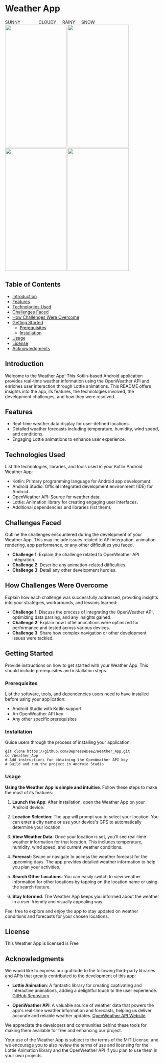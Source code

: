 # Weather App
SUNNY&nbsp;&nbsp;&nbsp;&nbsp;&nbsp;&nbsp;&nbsp;&nbsp;&nbsp;&nbsp;&nbsp;&nbsp;&nbsp;&nbsp;&nbsp;CLOUDY&nbsp;&nbsp;&nbsp;&nbsp;&nbsp;RAINY&nbsp;&nbsp;&nbsp;&nbsp;&nbsp;SNOW<BR>
<img src="https://github.com/DepresseDeeZ/Weather_App/assets/132985504/b013b212-32c3-49dc-af37-c76bfcd3377f" data-canonical-src="https://gyazo.com/eb5c5741b6a9a16c692170a41a49c858.png" width="200" height="400" />      <img src="https://github.com/DepresseDeeZ/Weather_App/assets/132985504/937589ef-8b19-4d1d-b509-d39695d887ae" data-canonical-src="https://gyazo.com/eb5c5741b6a9a16c692170a41a49c858.png" width="200" height="400" />      <img src="https://github.com/DepresseDeeZ/Weather_App/assets/132985504/22f541c6-09e1-413c-b38f-b26937f016cd" data-canonical-src="https://gyazo.com/eb5c5741b6a9a16c692170a41a49c858.png" width="200" height="400" />      <img src="https://github.com/DepresseDeeZ/Weather_App/assets/132985504/3e1356e0-8b86-41f6-acea-c6e99e5f2cc4" data-canonical-src="https://gyazo.com/eb5c5741b6a9a16c692170a41a49c858.png" width="200" height="400" />



## Table of Contents

- [Introduction](#introduction)
- [Features](#features)
- [Technologies Used](#technologies-used)
- [Challenges Faced](#challenges-faced)
- [How Challenges Were Overcome](#how-challenges-were-overcome)
- [Getting Started](#getting-started)
  - [Prerequisites](#prerequisites)
  - [Installation](#installation)
- [Usage](#usage)
- [License](#license)
- [Acknowledgments](#acknowledgments)

## Introduction

Welcome to the Weather App! This Kotlin-based Android application provides real-time weather information using the OpenWeather API and enriches user interaction through Lottie animations. This README offers insights into the app, its features, the technologies involved, the development challenges, and how they were resolved.

## Features

- Real-time weather data display for user-defined locations.
- Detailed weather forecasts including temperature, humidity, wind speed, and conditions.
- Engaging Lottie animations to enhance user experience.

## Technologies Used

List the technologies, libraries, and tools used in your Kotlin Android Weather App:

- Kotlin: Primary programming language for Android app development.
- Android Studio: Official integrated development environment (IDE) for Android.
- OpenWeather API: Source for weather data.
- Lottie: Animation library for creating engaging user interfaces.
- Additional dependencies and libraries (list them).

## Challenges Faced

Outline the challenges encountered during the development of your Weather App. This may include issues related to API integration, animation rendering, app performance, or any other difficulties you faced.

- **Challenge 1**: Explain the challenge related to OpenWeather API integration.
- **Challenge 2**: Describe any animation-related difficulties.
- **Challenge 3**: Detail any other development hurdles.

## How Challenges Were Overcome

Explain how each challenge was successfully addressed, providing insights into your strategies, workarounds, and lessons learned:

- **Challenge 1**: Discuss the process of integrating the OpenWeather API, optimizing data parsing, and any insights gained.
- **Challenge 2**: Explain how Lottie animations were optimized for performance and tested across various devices.
- **Challenge 3**: Share how complex navigation or other development issues were tackled.

## Getting Started

Provide instructions on how to get started with your Weather App. This should include prerequisites and installation steps.

### Prerequisites

List the software, tools, and dependencies users need to have installed before using your application:

- Android Studio with Kotlin support
- An OpenWeather API key
- Any other specific prerequisites

### Installation

Guide users through the process of installing your application:

```shell
git clone https://github.com/DepresseDeeZ/Weather_App.git
cd /Weather_App
# Add instructions for obtaining the OpenWeather API key
# Build and run the project in Android Studio
```
### Usage

**Using the Weather App is simple and intuitive**. Follow these steps to make the most of its features:

1. **Launch the App**: After installation, open the Weather App on your Android device.

2. **Location Selection**: The app will prompt you to select your location. You can enter a city name or use your device's GPS to automatically determine your location.

3. **View Weather Data**: Once your location is set, you'll see real-time weather information for that location. This includes temperature, humidity, wind speed, and current weather conditions.

4. **Forecast**: Swipe or navigate to access the weather forecast for the upcoming days. The app provides detailed weather information to help you plan your activities.

5. **Search Other Locations**: You can easily switch to view weather information for other locations by tapping on the location name or using the search feature.

6. **Stay Informed**: The Weather App keeps you informed about the weather in a user-friendly and visually appealing way.

Feel free to explore and enjoy the app to stay updated on weather conditions and forecasts for your chosen locations.

## License

This Weather App is licensed is Free

## Acknowledgments

We would like to express our gratitude to the following third-party libraries and APIs that greatly contributed to the development of this app:

- **Lottie Animation**: A fantastic library for creating captivating and interactive animations, adding a delightful touch to the user experience. [GitHub Repository](https://github.com/airbnb/lottie-android)

- **OpenWeather API**: A valuable source of weather data that powers the app's real-time weather information and forecasts, helping us deliver accurate and reliable weather updates. [OpenWeather API Website](https://openweathermap.org/)

We appreciate the developers and communities behind these tools for making them available for free and enhancing our project.

Your use of the Weather App is subject to the terms of the MIT License, and we encourage you to also review the terms of use and licensing for the Lottie Animation library and the OpenWeather API if you plan to use them in your own projects.

